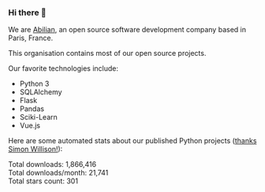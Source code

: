 ### Hi there 👋

We are [Abilian](https://abilian.com/), an open source software development company based in Paris, France.

This organisation contains most of our open source projects.

Our favorite technologies include:

- Python 3
- SQLAlchemy
- Flask
- Pandas
- Sciki-Learn
- Vue.js

Here are some automated stats about our published Python projects
([thanks Simon Willison!][sw-post]):

<!--marker-->
Total downloads: 1,866,416<br>
Total downloads/month: 21,741<br>
Total stars count: 301
<!--end-->

[sw-post]: https://simonwillison.net/2020/Jul/10/self-updating-profile-readme/